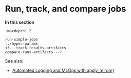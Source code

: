 # Run, track, and compare jobs


**In this section**
```{toctree}
:maxdepth: 2

run-simple-jobs
../hyper-params
<!-- track-results-artifacts
compare-runs-artifacts --?
```

See also:
- [Automated Logging and MLOps with apply_mlrun()](../concepts/auto-logging-mlops.html)
